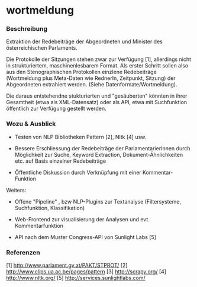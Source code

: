 wortmeldung
===========

### Beschreibung ###

Extraktion der Redebeiträge der Abgeordneten und Minister des österreichischen Parlaments.

Die Protokolle der Sitzungen stehen zwar zur Verfügung [1], allerdings nicht in strukturiertem, maschinenlesbarem Format.
Als erster Schritt sollen also aus den Stenographischen Protokollen einzlene Redebeiträge (Wortmeldung plus Meta-Daten wie 
RednerIn, Zeitpunkt, Sitzung) der Abgeordneten extrahiert werden. (Siehe Datenformate/Wortmeldung).

Die daraus entstehendne stukturierten und "gesäuberten" könnten in ihrer Gesamtheit (etwa als XML-Datensatz) oder als API, etwa mit
Suchfunktion öffentlich zur Verfügung gestellt werden.



### Wozu & Ausblick ###

* Testen von NLP Bibliotheken Pattern [2], Nltk [4] usw.

* Bessere Erschliessung der Redebeiträge der ParlamentarierInnen durch Möglichkeit zur Suche, Keyword Extraction,
 Dokument-Ähnlichkeiten etc. auf Basis einzelner Redebeiträge

* Öffentliche Diskussion durch Verknüpfung mit einer Kommentar-Funktion

Weiters: 

* Offene "Pipeline" , bzw NLP-Plugins zur Textanalyse (Filtersysteme, Suchfunktion, Klassifikation)

* Web-Frontend zur visualisierung der Analysen und evt. Kommentarfunktion

* API nach dem Muster Congress-API von Sunlight Labs [5]


### Referenzen ###

[1] http://www.parlament.gv.at/PAKT/STPROT/
[2] http://www.clips.ua.ac.be/pages/pattern
[3] http://scrapy.org/
[4] http://www.nltk.org/
[5] http://services.sunlightlabs.com/




